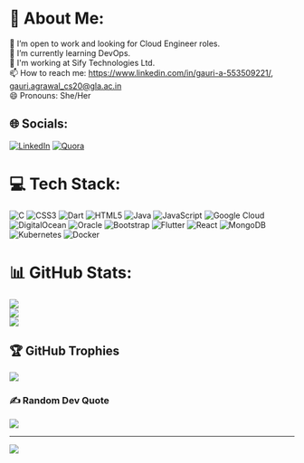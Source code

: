 # 💫 About Me:
🔭 I’m open to work and looking for Cloud Engineer roles.<br>🌱 I’m currently learning DevOps.<br>🤔 I'm working at Sify Technologies Ltd.<br>📫 How to reach me: https://www.linkedin.com/in/gauri-a-553509221/, gauri.agrawal_cs20@gla.ac.in<br>😄 Pronouns: She/Her<br>


## 🌐 Socials:
[![LinkedIn](https://img.shields.io/badge/LinkedIn-%230077B5.svg?logo=linkedin&logoColor=white)](https://linkedin.com/in/https://www.linkedin.com/in/gauri-a-553509221/) [![Quora](https://img.shields.io/badge/Quora-%23B92B27.svg?logo=Quora&logoColor=white)](https://quora.com/profile/https://www.quora.com/profile/Gauri-Agrawal-43) 

# 💻 Tech Stack:
![C](https://img.shields.io/badge/c-%2300599C.svg?style=for-the-badge&logo=c&logoColor=white) ![CSS3](https://img.shields.io/badge/css3-%231572B6.svg?style=for-the-badge&logo=css3&logoColor=white) ![Dart](https://img.shields.io/badge/dart-%230175C2.svg?style=for-the-badge&logo=dart&logoColor=white) ![HTML5](https://img.shields.io/badge/html5-%23E34F26.svg?style=for-the-badge&logo=html5&logoColor=white) ![Java](https://img.shields.io/badge/java-%23ED8B00.svg?style=for-the-badge&logo=java&logoColor=white) ![JavaScript](https://img.shields.io/badge/javascript-%23323330.svg?style=for-the-badge&logo=javascript&logoColor=%23F7DF1E) ![Google Cloud](https://img.shields.io/badge/Google%20Cloud-%234285F4.svg?style=for-the-badge&logo=google-cloud&logoColor=white) ![DigitalOcean](https://img.shields.io/badge/DigitalOcean-%230167ff.svg?style=for-the-badge&logo=digitalOcean&logoColor=white) ![Oracle](https://img.shields.io/badge/Oracle-F80000?style=for-the-badge&logo=oracle&logoColor=white) ![Bootstrap](https://img.shields.io/badge/bootstrap-%23563D7C.svg?style=for-the-badge&logo=bootstrap&logoColor=white) ![Flutter](https://img.shields.io/badge/Flutter-%2302569B.svg?style=for-the-badge&logo=Flutter&logoColor=white) ![React](https://img.shields.io/badge/react-%2320232a.svg?style=for-the-badge&logo=react&logoColor=%2361DAFB) ![MongoDB](https://img.shields.io/badge/MongoDB-%234ea94b.svg?style=for-the-badge&logo=mongodb&logoColor=white) ![Kubernetes](https://img.shields.io/badge/kubernetes-%23326ce5.svg?style=for-the-badge&logo=kubernetes&logoColor=white) ![Docker](https://img.shields.io/badge/docker-%230db7ed.svg?style=for-the-badge&logo=docker&logoColor=white)
# 📊 GitHub Stats:
![](https://github-readme-stats.vercel.app/api?username=Gauri-Agrawal838&theme=radical&hide_border=false&include_all_commits=true&count_private=true)<br/>
![](https://github-readme-streak-stats.herokuapp.com/?user=Gauri-Agrawal838&theme=radical&hide_border=false)<br/>
![](https://github-readme-stats.vercel.app/api/top-langs/?username=Gauri-Agrawal838&theme=radical&hide_border=false&include_all_commits=true&count_private=true&layout=compact)

## 🏆 GitHub Trophies
<!--[![An image of @29062002g's Holopin badges, which is a link to view their full Holopin profile](https://holopin.me/29062002g)](https://holopin.io/@29062002g) -->
![](https://github-profile-trophy.vercel.app/?username=Gauri-Agrawal838&theme=radical&no-frame=false&no-bg=true&margin-w=4)

### ✍️ Random Dev Quote
![](https://quotes-github-readme.vercel.app/api?type=horizontal&theme=radical)


---
[![](https://visitcount.itsvg.in/api?id=Gauri-Agrawal838&icon=0&color=0)](https://visitcount.itsvg.in)

<!-- Proudly created with GPRM ( https://gprm.itsvg.in ) -->
